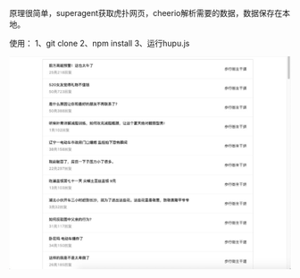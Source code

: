 原理很简单，superagent获取虎扑网页，cheerio解析需要的数据，数据保存在本地。

使用：
1、git clone 
2、npm install
3、运行hupu.js

![image](https://github.com/pzh702/Script_collections/blob/master/%E8%99%8E%E6%89%91%E7%88%AC%E8%99%AB/hupu_data/%E7%88%AC%E8%99%AB%E5%B1%95%E7%A4%BA.jpeg)
